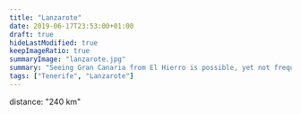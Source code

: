 ```yaml
---
title: "Lanzarote"
date: 2019-06-17T23:53:00+01:00
draft: true
hideLastModified: true
keepImageRatio: true
summaryImage: "lanzarote.jpg"
summary: "Seeing Gran Canaria from El Hierro is possible, yet not frequent."
tags: ["Tenerife", "Lanzarote"]
---
```



distance: "240 km"

